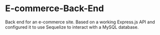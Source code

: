 # E-commerce-Back-End
Back end for an e-commerce site. Based on a working Express.js API and configured it to use Sequelize to interact with a MySQL database.
